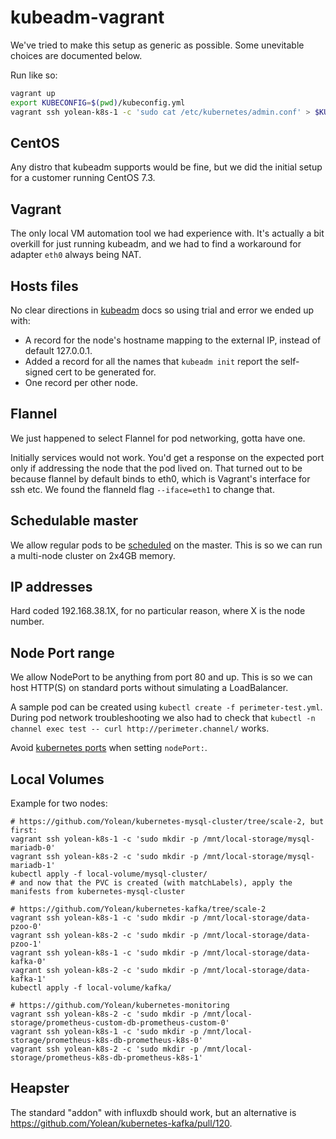 # kubeadm-vagrant

We've tried to make this setup as generic as possible. Some unevitable choices are documented below.

Run like so:
```bash
vagrant up
export KUBECONFIG=$(pwd)/kubeconfig.yml
vagrant ssh yolean-k8s-1 -c 'sudo cat /etc/kubernetes/admin.conf' > $KUBECONFIG
```

## CentOS

Any distro that kubeadm supports would be fine, but we did the initial setup for a customer running CentOS 7.3.

## Vagrant

The only local VM automation tool we had experience with.
It's actually a bit overkill for just running kubeadm,
and we had to find a workaround for adapter `eth0` always being NAT.

## Hosts files

No clear directions in [kubeadm](https://kubernetes.io/docs/setup/independent/create-cluster-kubeadm/) docs so using trial and error we ended up with:

 * A record for the node's hostname mapping to the external IP, instead of default 127.0.0.1.
 * Added a record for all the names that `kubeadm init` report the self-signed cert to be generated for.
 * One record per other node.

## Flannel

We just happened to select Flannel for pod networking, gotta have one.

Initially services would not work. You'd get a response on the expected port only if addressing the node that the pod lived on.
That turned out to be because flannel by default binds to eth0, which is Vagrant's interface for ssh etc.
We found the flanneld flag `--iface=eth1` to change that.

## Schedulable master

We allow regular pods to be [scheduled](https://kubernetes.io/docs/setup/independent/create-cluster-kubeadm/#master-isolation) on the master.
This is so we can run a multi-node cluster on 2x4GB memory.

## IP addresses

Hard coded 192.168.38.1X, for no particular reason, where X is the node number.

## Node Port range

We allow NodePort to be anything from port 80 and up. This is so we can host HTTP(S) on standard ports without simulating a LoadBalancer.

A sample pod can be created using `kubectl create -f perimeter-test.yml`.
During pod network troubleshooting we also had to check that `kubectl -n channel exec test -- curl http://perimeter.channel/` works.

Avoid [kubernetes ports](https://kubernetes.io/docs/setup/independent/install-kubeadm/#check-required-ports) when setting `nodePort:`.

## Local Volumes

Example for two nodes:

```
# https://github.com/Yolean/kubernetes-mysql-cluster/tree/scale-2, but first:
vagrant ssh yolean-k8s-1 -c 'sudo mkdir -p /mnt/local-storage/mysql-mariadb-0'
vagrant ssh yolean-k8s-2 -c 'sudo mkdir -p /mnt/local-storage/mysql-mariadb-1'
kubectl apply -f local-volume/mysql-cluster/
# and now that the PVC is created (with matchLabels), apply the manifests from kubernetes-mysql-cluster

# https://github.com/Yolean/kubernetes-kafka/tree/scale-2
vagrant ssh yolean-k8s-1 -c 'sudo mkdir -p /mnt/local-storage/data-pzoo-0'
vagrant ssh yolean-k8s-2 -c 'sudo mkdir -p /mnt/local-storage/data-pzoo-1'
vagrant ssh yolean-k8s-1 -c 'sudo mkdir -p /mnt/local-storage/data-kafka-0'
vagrant ssh yolean-k8s-2 -c 'sudo mkdir -p /mnt/local-storage/data-kafka-1'
kubectl apply -f local-volume/kafka/

# https://github.com/Yolean/kubernetes-monitoring
vagrant ssh yolean-k8s-2 -c 'sudo mkdir -p /mnt/local-storage/prometheus-custom-db-prometheus-custom-0'
vagrant ssh yolean-k8s-1 -c 'sudo mkdir -p /mnt/local-storage/prometheus-k8s-db-prometheus-k8s-0'
vagrant ssh yolean-k8s-2 -c 'sudo mkdir -p /mnt/local-storage/prometheus-k8s-db-prometheus-k8s-1'
```

## Heapster

The standard "addon" with influxdb should work, but an alternative is https://github.com/Yolean/kubernetes-kafka/pull/120.
